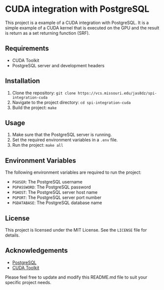 # CUDA integration with PostgreSQL

This project is a example of a CUDA integration with PostgreSQL. It is a simple example of a CUDA kernel that is executed on the GPU and the result is return as a set returning function (SRF).

## Requirements

- CUDA Toolkit
- PostgreSQL server and development headers

## Installation

1. Clone the repository: `git clone https://vcs.missouri.edu/jas8dz/spi-integration-cuda`
2. Navigate to the project directory: `cd spi-integration-cuda`
3. Build the project: `make`

## Usage

1. Make sure that the PostgreSQL server is running.
2. Set the required environment variables in a `.env` file.
3. Run the project: `make all`

## Environment Variables

The following environment variables are required to run the project:

- `PGUSER`: The PostgreSQL username
- `PGPASSWORD`: The PostgreSQL password
- `PGHOST`: The PostgreSQL server host name
- `PGPORT`: The PostgreSQL server port number
- `PGDATABASE`: The PostgreSQL database name

## License

This project is licensed under the MIT License. See the `LICENSE` file for details.

## Acknowledgements

- [PostgreSQL](https://www.postgresql.org/)
- [CUDA Toolkit](https://developer.nvidia.com/cuda-toolkit)

Please feel free to update and modify this README.md file to suit your specific project needs.
